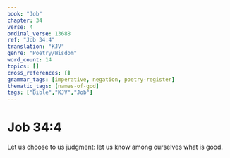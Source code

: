 ```yaml
---
book: "Job"
chapter: 34
verse: 4
ordinal_verse: 13688
ref: "Job 34:4"
translation: "KJV"
genre: "Poetry/Wisdom"
word_count: 14
topics: []
cross_references: []
grammar_tags: [imperative, negation, poetry-register]
thematic_tags: [names-of-god]
tags: ["Bible","KJV","Job"]
---
```


# Job 34:4

Let us choose to us judgment: let us know among ourselves what is good.
